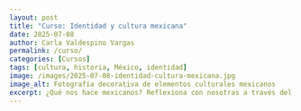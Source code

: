 ```yaml
---
layout: post
title: "Curso: Identidad y cultura mexicana"
date: 2025-07-08
author: Carla Valdespino Vargas
permalink: /curso/
categories: [Cursos]
tags: [cultura, historia, México, identidad]
image: /images/2025-07-08-identidad-cultura-mexicana.jpg
image_alt: Fotografía decorativa de elementos culturales mexicanos
excerpt: ¿Qué nos hace mexicanos? Reflexiona con nosotras a través del arte y la historia en este curso en vivo por Zoom.
---
```


<style>
.justificado { text-align: justify; }
.bloque-curso {
  background: #f9f9f9;
  padding: 1.5rem;
  border-radius: 1rem;
  margin-bottom: 2rem;
  box-shadow: 0 4px 10px rgba(0,0,0,0.06);
}
.fade-in {
  opacity: 0;
  animation: aparecer 1.2s ease-in forwards;
}
@keyframes aparecer {
  to { opacity: 1; }
}
.boton {
  display: inline-block;
  background: #4a5568;
  color: #fff;
  padding: 0.75rem 1.5rem;
  border-radius: 0.5rem;
  text-decoration: none;
  margin: 1rem 1rem 0 0;
  transition: background 0.3s ease;
}
.boton:hover {
  background: #2d3748;
}
</style>

<div class="bloque-curso fade-in">
  <h2 class="fade-in">Curso: Identidad y cultura mexicana</h2>
  
  <img src="https://images.unsplash.com/photo-1533000621329-4cba2b5a3a5e?auto=format&fit=crop&w=1200&q=80" alt="Decoración cultural mexicana" style="width:100%; border-radius: 1rem; margin: 1.5rem 0;" />

  <section class="justificado">
    <p>
    Es posible afirmar que existen muchos Méxicos superpuestos-yuxtapuestos, cada uno con sus expresiones culturales específicas; por ello, es indispensable que los habitantes de este país se cuestionen quiénes son y qué determina su identidad.
    </p>
    <p>
    Estas elucubraciones han pasado por la pluma de muchos intelectuales mexicanos, quienes han tratado de delimitar tal concepto. Es necesario reflexionar sobre sus palabras, pero también discurrir desde la experiencia como mexicanos del siglo XXI.
    </p>
    <p>
    Durante estos meses analizaremos y comentaremos sobre dichos tópicos.
    </p>
  </section>

  <h3 class="fade-in">¿Qué aprenderás?</h3>
  <section class="justificado">
    <p>
    Identificar el desarrollo histórico de la cultura en México desde la época colonial hasta el siglo XX a través de la producción artística.
    </p>
  </section>

  <h3 class="fade-in">Contenido del curso</h3>
  <ul>
    <li>Introducción. Conceptos identidad y cultura</li>
    <li>¿Quién es el mexicano? La identidad cultural</li>
    <li>La identidad en los siglos XX y XXI, ¿Existe?</li>
  </ul>

  <p><strong>Imparte:</strong> Carla Valdespino Vargas</p>

  <div>
    <a href="https://www.paypal.com/paypalme/tuenlace" class="boton">Pagar ahora</a>
    <a href="https://wa.me/52XXXXXXXXXX" class="boton">Solicitar acceso por WhatsApp</a>
  </div>
</div>
